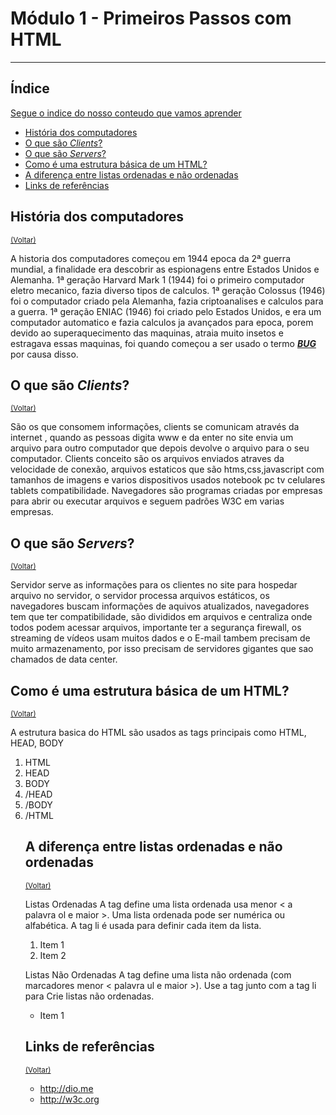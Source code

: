 <!DOCTYPE html>
<html lang="en">
<head>
<meta charset="UTF-8">
<meta http-equiv="X-UA-Compatible" content="IE=edge">
 <meta name="viewport" content="width=device-width, initial-scale=1.0">
</head>
  
<body>
<h1 id="inicio"> Módulo 1 - Primeiros Passos com HTML</h1>
<hr/>

<h2>Índice</h2>
<p>
<u>Segue o indice do nosso conteudo que vamos aprender</u>
</p>
            
<ul>
        <li><a href="#historia">História dos computadores</a></li>
        <li><a href="#clients">O que são <i>Clients</i>?</a></li>
        <li><a href="#servers">O que são <i>Servers</i>?</a></li>
        <li><a href="#html">Como é uma estrutura básica de um HTML?</a></li>
        <li><a href="#listas"> A diferença entre listas ordenadas e não ordenadas</a></li>
        <li><a href="#links">Links de referências</a></li>
</ul>
<h2 id="historia"> História dos computadores</h2>
<small><a href="#inicio">(Voltar)</a></small>

<p>
A historia dos computadores começou em 1944 epoca da 2ª guerra mundial, a finalidade era descobrir as espionagens entre Estados           Unidos e Alemanha.
1ª geração Harvard Mark 1 (1944) foi o primeiro computador eletro mecanico, fazia diverso tipos de calculos.
1ª geração Colossus (1946) foi o computador criado pela Alemanha, fazia criptoanalises e calculos para a guerra.
1ª geração ENIAC (1946) foi criado pelo Estados Unidos, e era um computador automatico e fazia calculos ja avançados para epoca,
  porem devido ao superaquecimento das maquinas, atraia muito insetos e estragava essas maquinas, foi quando começou a ser usado o          termo <i> <u> <strong>BUG</strong> </u> </i> por causa disso.
</p>
    
<h2 id="clients"> O que são <i>Clients</i>?</a></li></h2>
<small><a href="#inicio">(Voltar)</a></small>

<p>
São os que consomem informações, clients se comunicam através da internet , quando as pessoas digita www e da enter no site envia um arquivo para outro computador que depois devolve o arquivo para o seu computador.
Clients conceito são os arquivos enviados atraves da velocidade de conexão, arquivos estaticos que são htms,css,javascript com            tamanhos de imagens e varios dispositivos usados notebook pc tv celulares tablets compatibilidade.
Navegadores são programas criadas por empresas para abrir ou executar arquivos e seguem padrões W3C em varias empresas.
</p>
   
<h2 id="servers"> O que são <i>Servers</i>?</h2>
<small><a href="#inicio">(Voltar)</a></small>

<p>
Servidor serve as informações para os clientes no site para hospedar arquivo no servidor, o servidor processa arquivos estáticos,
os navegadores buscam informações de aquivos atualizados, navegadores tem que ter compatibilidade, são divididos em  arquivos e centraliza onde todos podem acessar arquivos, importante ter a segurança firewall, os streaming de vídeos usam muitos dados e o E-mail tambem precisam de muito armazenamento, por isso precisam de servidores gigantes que sao chamados de data center.
</p>

<h2 id="html"> Como é uma estrutura básica de um HTML?</h2>
<small><a href="#inicio">(Voltar)</a></small>

<p>
  A estrutura basica do HTML são usados as tags principais como HTML, HEAD, BODY
<ol>
<li> HTML  </li>
<li> HEAD  </li>
<li> BODY  </li>
<li> /HEAD </li>
<li> /BODY </li>
<li> /HTML </li>
</p>

<h2 id="listas">A diferença entre listas ordenadas e não ordenadas</h2>
<small><a href="#inicio">(Voltar)</a></small>

<p>
Listas Ordenadas
A tag define uma lista ordenada usa menor < a palavra ol e maior >. Uma lista ordenada pode ser numérica ou alfabética.
A tag li é usada para definir cada item da lista.

<ol>         
<li> Item 1</li>
<li> Item 2</li>
</ol>
</p>

<p>
Listas Não Ordenadas
A tag define uma lista não ordenada (com marcadores menor < palavra ul e maior >).
Use a tag junto com a tag li para Crie listas não ordenadas.

<ul>
<li> Item 1</li>
</ul>
</p>  

<h2 id="links">Links de referências</h2>
<small><a href="#inicio">(Voltar)</a></small>

<ul>
<li><a href="#">http://dio.me</a></li>
<li><a href="#">http://w3c.org</a></li>
</ul>
</body>
</html>
